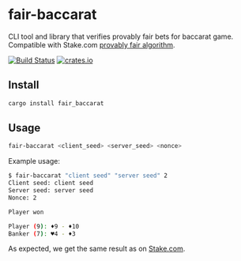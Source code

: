 # fair-baccarat

CLI tool and library that verifies provably fair bets for baccarat game. Compatible with Stake.com [provably fair algorithm](https://stake.com/casino/games/baccarat?clientSeed=client%20seed&game=baccarat&modal=verify&nonce=2&serverSeed=server%20seed).

[![Build Status](https://travis-ci.org/lucasholder/fair-baccarat.svg?branch=master)](https://travis-ci.org/lucasholder/fair-baccarat)
[![crates.io](https://meritbadge.herokuapp.com/fair-baccarat)](https://crates.io/crates/fair-baccarat)

## Install

```bash
cargo install fair_baccarat
```

## Usage

```bash
fair-baccarat <client_seed> <server_seed> <nonce>
```

Example usage:

```bash
$ fair-baccarat "client seed" "server seed" 2
Client seed: client seed
Server seed: server seed
Nonce: 2

Player won

Player (9): ♦9 - ♦10
Banker (7): ♥4 - ♦3
```

As expected, we get the same result as on
[Stake.com](https://stake.com/casino/games/baccarat?clientSeed=client%20seed&game=baccarat&modal=verify&nonce=2&serverSeed=server%20seed).
